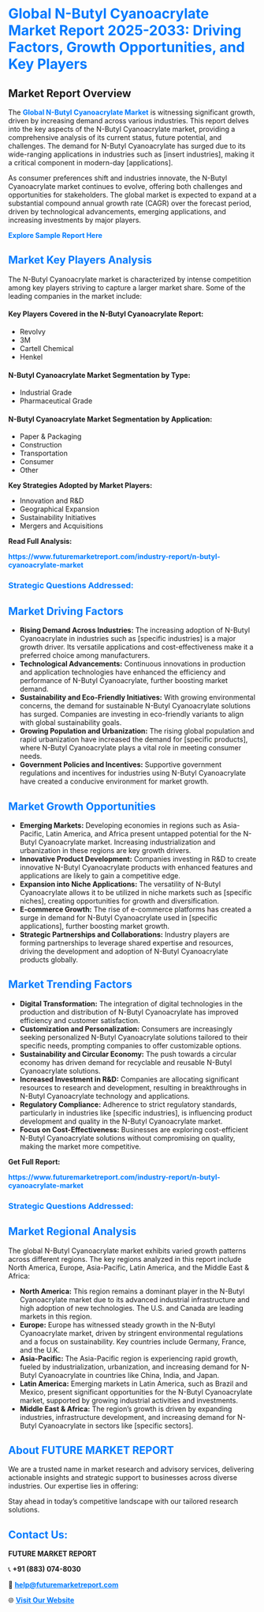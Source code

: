 <h1 style="color: #007BFF;">Global N-Butyl Cyanoacrylate Market Report 2025-2033: Driving Factors, Growth Opportunities, and Key Players</h1>

<section id="overview">
<h2>Market Report Overview</h2>
<p>The <a href="https://www.futuremarketreport.com/industry-report/n-butyl-cyanoacrylate-market" style="color: #007BFF; text-decoration: none;"><strong>Global N-Butyl Cyanoacrylate Market</strong></a> is witnessing significant growth, driven by increasing demand across various industries. This report delves into the key aspects of the N-Butyl Cyanoacrylate market, providing a comprehensive analysis of its current status, future potential, and challenges. The demand for N-Butyl Cyanoacrylate has surged due to its wide-ranging applications in industries such as [insert industries], making it a critical component in modern-day [applications].</p>
<p>As consumer preferences shift and industries innovate, the N-Butyl Cyanoacrylate market continues to evolve, offering both challenges and opportunities for stakeholders. The global market is expected to expand at a substantial compound annual growth rate (CAGR) over the forecast period, driven by technological advancements, emerging applications, and increasing investments by major players.</p>
</section>

<section id="overview">
<p><a href="https://www.futuremarketreport.com/request-sample/reportId=86570" style="color: #007BFF; text-decoration: none;"><strong>Explore Sample Report Here</strong></a></p>
</section>

<section id="key-players">
<h2 style="color: #007BFF;">Market Key Players Analysis</h2>
<p>The N-Butyl Cyanoacrylate market is characterized by intense competition among key players striving to capture a larger market share. Some of the leading companies in the market include:</p>
<h4>Key Players Covered in the N-Butyl Cyanoacrylate Report:</h4>
<ul><li>Revolvy</li><li>3M</li><li>Cartell Chemical</li><li>Henkel</li></ul>
<h4>N-Butyl Cyanoacrylate Market Segmentation by Type:</h4>
<ul><li>Industrial Grade</li><li>Pharmaceutical Grade</li></ul>

<h4>N-Butyl Cyanoacrylate Market Segmentation by Application:</h4>
<ul><li>Paper &amp; Packaging</li><li>Construction</li><li>Transportation</li><li>Consumer</li><li>Other</li></ul>
<p><strong>Key Strategies Adopted by Market Players:</strong></p>
<ul>
<li>Innovation and R&D</li>
<li>Geographical Expansion</li>
<li>Sustainability Initiatives</li>
<li>Mergers and Acquisitions</li>
</ul>
</section>

<section>
<p><strong>Read Full Analysis: </strong></p><a href="https://www.futuremarketreport.com/industry-report/n-butyl-cyanoacrylate-market" style="color: #007BFF; text-decoration: none;"><strong>https://www.futuremarketreport.com/industry-report/n-butyl-cyanoacrylate-market</strong></a>
<h3 style="color: #007BFF;">Strategic Questions Addressed:</h3>
</section>

<section id="driving-factors">
<h2 style="color: #007BFF;">Market Driving Factors</h2>
<ul>
<li><strong>Rising Demand Across Industries:</strong> The increasing adoption of N-Butyl Cyanoacrylate in industries such as [specific industries] is a major growth driver. Its versatile applications and cost-effectiveness make it a preferred choice among manufacturers.</li>
<li><strong>Technological Advancements:</strong> Continuous innovations in production and application technologies have enhanced the efficiency and performance of N-Butyl Cyanoacrylate, further boosting market demand.</li>
<li><strong>Sustainability and Eco-Friendly Initiatives:</strong> With growing environmental concerns, the demand for sustainable N-Butyl Cyanoacrylate solutions has surged. Companies are investing in eco-friendly variants to align with global sustainability goals.</li>
<li><strong>Growing Population and Urbanization:</strong> The rising global population and rapid urbanization have increased the demand for [specific products], where N-Butyl Cyanoacrylate plays a vital role in meeting consumer needs.</li>
<li><strong>Government Policies and Incentives:</strong> Supportive government regulations and incentives for industries using N-Butyl Cyanoacrylate have created a conducive environment for market growth.</li>
</ul>
</section>

<section id="growth-opportunities">
<h2 style="color: #007BFF;">Market Growth Opportunities</h2>
<ul>
<li><strong>Emerging Markets:</strong> Developing economies in regions such as Asia-Pacific, Latin America, and Africa present untapped potential for the N-Butyl Cyanoacrylate market. Increasing industrialization and urbanization in these regions are key growth drivers.</li>
<li><strong>Innovative Product Development:</strong> Companies investing in R&D to create innovative N-Butyl Cyanoacrylate products with enhanced features and applications are likely to gain a competitive edge.</li>
<li><strong>Expansion into Niche Applications:</strong> The versatility of N-Butyl Cyanoacrylate allows it to be utilized in niche markets such as [specific niches], creating opportunities for growth and diversification.</li>
<li><strong>E-commerce Growth:</strong> The rise of e-commerce platforms has created a surge in demand for N-Butyl Cyanoacrylate used in [specific applications], further boosting market growth.</li>
<li><strong>Strategic Partnerships and Collaborations:</strong> Industry players are forming partnerships to leverage shared expertise and resources, driving the development and adoption of N-Butyl Cyanoacrylate products globally.</li>
</ul>
</section>

<section id="trending-factors">
<h2 style="color: #007BFF;">Market Trending Factors</h2>
<ul>
<li><strong>Digital Transformation:</strong> The integration of digital technologies in the production and distribution of N-Butyl Cyanoacrylate has improved efficiency and customer satisfaction.</li>
<li><strong>Customization and Personalization:</strong> Consumers are increasingly seeking personalized N-Butyl Cyanoacrylate solutions tailored to their specific needs, prompting companies to offer customizable options.</li>
<li><strong>Sustainability and Circular Economy:</strong> The push towards a circular economy has driven demand for recyclable and reusable N-Butyl Cyanoacrylate solutions.</li>
<li><strong>Increased Investment in R&D:</strong> Companies are allocating significant resources to research and development, resulting in breakthroughs in N-Butyl Cyanoacrylate technology and applications.</li>
<li><strong>Regulatory Compliance:</strong> Adherence to strict regulatory standards, particularly in industries like [specific industries], is influencing product development and quality in the N-Butyl Cyanoacrylate market.</li>
<li><strong>Focus on Cost-Effectiveness:</strong> Businesses are exploring cost-efficient N-Butyl Cyanoacrylate solutions without compromising on quality, making the market more competitive.</li>
</ul>
</section>

<section>
<p><strong>Get Full Report: </strong></p><a href="https://www.futuremarketreport.com/industry-report/n-butyl-cyanoacrylate-market" style="color: #007BFF; text-decoration: none;"><strong>https://www.futuremarketreport.com/industry-report/n-butyl-cyanoacrylate-market</strong></a>
<h3 style="color: #007BFF;">Strategic Questions Addressed:</h3>
</section>


<section id="regional-analysis">
<h2 style="color: #007BFF;">Market Regional Analysis</h2>
<p>The global N-Butyl Cyanoacrylate market exhibits varied growth patterns across different regions. The key regions analyzed in this report include North America, Europe, Asia-Pacific, Latin America, and the Middle East & Africa:</p>
<ul>
<li><strong>North America:</strong> This region remains a dominant player in the N-Butyl Cyanoacrylate market due to its advanced industrial infrastructure and high adoption of new technologies. The U.S. and Canada are leading markets in this region.</li>
<li><strong>Europe:</strong> Europe has witnessed steady growth in the N-Butyl Cyanoacrylate market, driven by stringent environmental regulations and a focus on sustainability. Key countries include Germany, France, and the U.K.</li>
<li><strong>Asia-Pacific:</strong> The Asia-Pacific region is experiencing rapid growth, fueled by industrialization, urbanization, and increasing demand for N-Butyl Cyanoacrylate in countries like China, India, and Japan.</li>
<li><strong>Latin America:</strong> Emerging markets in Latin America, such as Brazil and Mexico, present significant opportunities for the N-Butyl Cyanoacrylate market, supported by growing industrial activities and investments.</li>
<li><strong>Middle East & Africa:</strong> The region’s growth is driven by expanding industries, infrastructure development, and increasing demand for N-Butyl Cyanoacrylate in sectors like [specific sectors].</li>
</ul>
</section>

<footer>
<h2 style="color: #007BFF;">About FUTURE MARKET REPORT</h2>
<p>We are a trusted name in market research and advisory services, delivering actionable insights and strategic support to businesses across diverse industries. Our expertise lies in offering:</p>

<p>Stay ahead in today’s competitive landscape with our tailored research solutions.</p>

<h2 style="color: #007BFF;">Contact Us:</h2>
<p><strong>FUTURE MARKET REPORT</strong></p>
<p>📞 <strong>+91 (883) 074-8030</strong></p>
<p>📧 <strong><a href="mailto:help@futuremarketreport.com" style="color: #007BFF;">help@futuremarketreport.com</a></strong></p>
<p>🌐 <strong><a href="https://www.futuremarketreport.com/" style="color: #007BFF;">Visit Our Website</a></strong></p>
</footer>